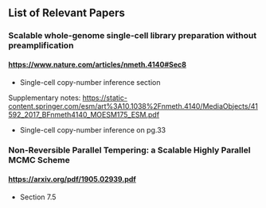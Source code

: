 ## List of Relevant Papers 

### Scalable whole-genome single-cell library preparation without preamplification

#### https://www.nature.com/articles/nmeth.4140#Sec8

- Single-cell copy-number inference section

Supplementary notes: https://static-content.springer.com/esm/art%3A10.1038%2Fnmeth.4140/MediaObjects/41592_2017_BFnmeth4140_MOESM175_ESM.pdf
- Single-cell copy-number inference on pg.33   

### Non-Reversible Parallel Tempering: a Scalable Highly Parallel MCMC Scheme

#### https://arxiv.org/pdf/1905.02939.pdf

- Section 7.5